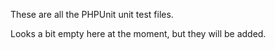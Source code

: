 These are all the PHPUnit unit test files.

Looks a bit empty here at the moment, but they will be added.